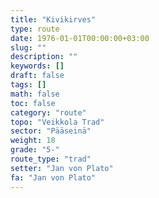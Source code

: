 ```yaml
---
title: "Kivikirves"
type: route
date: 1976-01-01T00:00:00+03:00
slug: ""
description: ""
keywords: []
draft: false
tags: []
math: false
toc: false
category: "route"
topo: "Veikkola Trad"
sector: "Pääseinä"
weight: 18
grade: "5-"
route_type: "trad"
setter: "Jan von Plato"
fa: "Jan von Plato"
---
```

